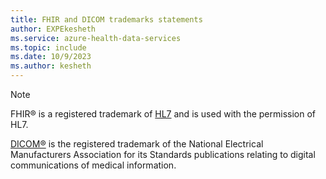 ```yaml
---
title: FHIR and DICOM trademarks statements
author: EXPEkesheth
ms.service: azure-health-data-services
ms.topic: include
ms.date: 10/9/2023
ms.author: kesheth
---
```


> [!NOTE]
> FHIR&reg; is a registered trademark of [HL7](https://hl7.org/fhir/) and is used with the permission of HL7. 
>
> [DICOM&reg;](https://www.dicomstandard.org/) is the registered trademark of the National Electrical Manufacturers Association for its Standards publications relating to digital communications of medical information. 
